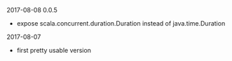 2017-08-08 0.0.5

- expose scala.concurrent.duration.Duration instead of java.time.Duration

2017-08-07

- first pretty usable version
